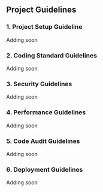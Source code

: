 ## Project Guidelines

### 1. Project Setup Guideline
Adding soon

### 2. Coding Standard Guidelines
Adding soon

### 3. Security Guidelines
Adding soon

### 4. Performance Guidelines
Adding soon

### 5. Code Audit Guidelines
Adding soon

### 6. Deployment Guidelines
Adding soon